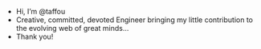 - Hi, I’m @taffou
- Creative, committed, devoted Engineer bringing my little contribution to the evolving web of great minds...
- Thank you!

<!---
taffou/taffou is a ✨ special ✨ repository because its `README.md` (this file) appears on your GitHub profile.
You can click the Preview link to take a look at your changes.
--->
